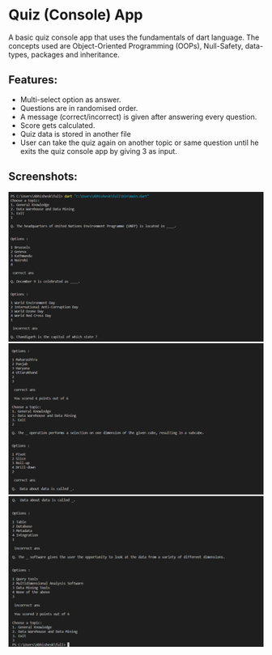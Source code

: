 # Quiz (Console) App
A basic quiz console app that uses the fundamentals of dart language. The concepts used are Object-Oriented Programming (OOPs), Null-Safety, data-types, packages and inheritance.


## Features: 

- Multi-select option as answer.
- Questions are in randomised order.
- A message (correct/incorrect) is given after answering every question. 
- Score gets calculated.
- Quiz data is stored in another file
- User can take the quiz again on another topic or same question until he exits the quiz console app by giving 3 as input.

## Screenshots:

![Terminal Screenshot](Screenshots/firstph.png)
![](Screenshots/secondph.png)
![](Screenshots/thirdph.png)
